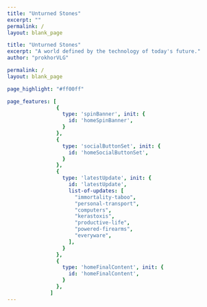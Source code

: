 ```yaml
---
title: "Unturned Stones"
excerpt: ""
permalink: /
layout: blank_page

title: "Unturned Stones"
excerpt: "A world defined by the technology of today's future."
author: "prokhorVLG"

permalink: /
layout: blank_page

page_highlight: "#ff00ff"

page_features: [
                {
                  type: 'spinBanner', init: {
                    id: 'homeSpinBanner',
                  }
                },
                {
                  type: 'socialButtonSet', init: {
                    id: 'homeSocialButtonSet',
                  }
                },
                {
                  type: 'latestUpdate', init: {
                    id: 'latestUpdate',
                    list-of-updates: [
                      "immortality-taboo",
                      "personal-transport",
                      "computers",
                      "kerastoxis",
                      "productive-life",
                      "powered-firearms",
                      "everyware",
                    ],
                  }
                },
                {
                  type: 'homeFinalContent', init: {
                    id: 'homeFinalContent',
                  }
                },
              ]
---
```

